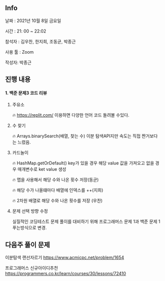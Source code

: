 ## Info

날짜  : 2021년 10월 8일 금요일

시간 : 21: 00 ~  22:02

참석자 : 김우찬, 한지희, 조동균, 박종근

사용 툴 : Zoom

작성자: 박종근



## 진행 내용

#### 1. 백준 문제3 코드 리뷰

1. 주유소

   🔥  https://replit.com/ 이용하면 다양한 언어 코드 돌려볼 수있다.

   

2. 수 찾기

   🔥 Arrays.binarySearch(배열, 찾는 수) 이분 탐색API지만 속도는 직접 짠거보다는 느렸음.

    

3. 카드놀이

   🔥 HashMap.getOrDefault() key가 있을 경우 해당 value 값을 가져오고 없을 경우 매개변수로 ket value 생성

   🔥 맵을 사용해서 해당 수와 나온 횟수 저장(동균)

   🔥 해당 수가 나올떄마다 배열에  인덱스를 ++(지희)

   🔥 2차원 배열로 해당 수와 나온 횟수를 저장 (우찬)

   

4. 문제 선택 방향 수정

   실질적인 코딩테스트 문제 풀이를 대비하기 위해 프로그래머스 문제 1과 백준 문제 1 푸는방식으로 변경.





## 다음주 풀이 문제

이분탐색 랜선자르기 https://www.acmicpc.net/problem/1654

프로그래머스 신규아이디추천 https://programmers.co.kr/learn/courses/30/lessons/72410

